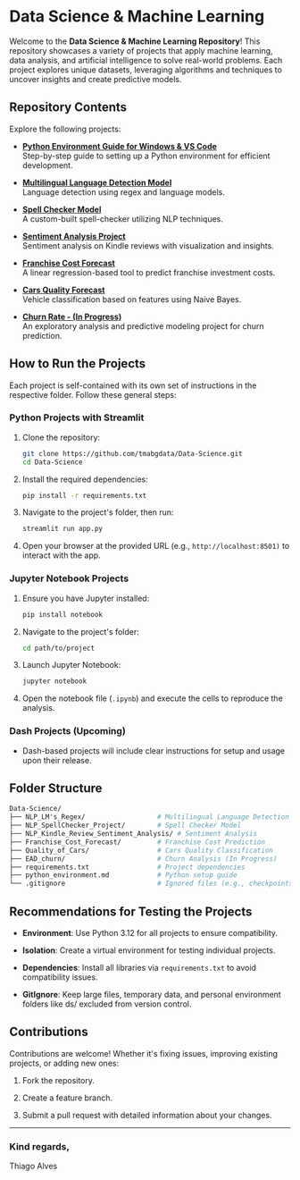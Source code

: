 # Data Science & Machine Learning

Welcome to the **Data Science & Machine Learning Repository**! This repository showcases a variety of projects that apply machine learning, data analysis, and artificial intelligence to solve real-world problems. Each project explores unique datasets, leveraging algorithms and techniques to uncover insights and create predictive models.

## Repository Contents

Explore the following projects:

- **[Python Environment Guide for Windows & VS Code](python_environment.md)**  
  Step-by-step guide to setting up a Python environment for efficient development.

- **[Multilingual Language Detection Model](https://github.com/tmabgdata/Data-Science/tree/main/NLP_LM's_Regex)**  
  Language detection using regex and language models.

- **[Spell Checker Model](https://github.com/tmabgdata/Data-Science/tree/main/NLP_SpellChecker_Project)**  
  A custom-built spell-checker utilizing NLP techniques.

- **[Sentiment Analysis Project](https://github.com/tmabgdata/Data-Science/tree/main/NLP_Kindle_Review_Sentiment_Analysis)**  
  Sentiment analysis on Kindle reviews with visualization and insights.

- **[Franchise Cost Forecast](https://github.com/tmabgdata/Data-Science/tree/main/Franchise_Cost_Forecast)**  
  A linear regression-based tool to predict franchise investment costs.

- **[Cars Quality Forecast](https://github.com/tmabgdata/Data-Science/tree/main/Quality_of_Cars)**  
  Vehicle classification based on features using Naive Bayes.

- **[Churn Rate - (In Progress)](https://github.com/tmabgdata/Data-Science/tree/main/EAD_churn)**  
  An exploratory analysis and predictive modeling project for churn prediction.

## How to Run the Projects

Each project is self-contained with its own set of instructions in the respective folder. Follow these general steps:

### Python Projects with Streamlit

1. Clone the repository:

   ```bash
   git clone https://github.com/tmabgdata/Data-Science.git
   cd Data-Science

2. Install the required dependencies:

    ```bash
    pip install -r requirements.txt
    ```

3. Navigate to the project's folder, then run:

    ```bash
    streamlit run app.py
    ```

4. Open your browser at the provided URL (e.g., `http://localhost:8501)` to interact with the app.

### Jupyter Notebook Projects

1. Ensure you have Jupyter installed:

    ```bash
    pip install notebook
    ```

2. Navigate to the project's folder:

    ```bash
    cd path/to/project
    ```

3. Launch Jupyter Notebook:

    ```bash
    jupyter notebook
    ```

4. Open the notebook file (`.ipynb`) and execute the cells to reproduce the analysis.

### Dash Projects (Upcoming)

- Dash-based projects will include clear instructions for setup and usage upon their release.

## Folder Structure

```graphql
Data-Science/
├── NLP_LM's_Regex/                  # Multilingual Language Detection
├── NLP_SpellChecker_Project/        # Spell Checker Model
├── NLP_Kindle_Review_Sentiment_Analysis/ # Sentiment Analysis
├── Franchise_Cost_Forecast/         # Franchise Cost Prediction
├── Quality_of_Cars/                 # Cars Quality Classification
├── EAD_churn/                       # Churn Analysis (In Progress)
├── requirements.txt                 # Project dependencies
├── python_environment.md            # Python setup guide
└── .gitignore                       # Ignored files (e.g., checkpoints, `ds` environment)

```

## Recommendations for Testing the Projects

- **Environment**: Use Python 3.12 for all projects to ensure compatibility.

- **Isolation**: Create a virtual environment for testing individual projects.

- **Dependencies**: Install all libraries via ``requirements.txt`` to avoid compatibility issues.

- **GitIgnore**: Keep large files, temporary data, and personal environment folders like ds/ excluded from version control.

## Contributions

Contributions are welcome! Whether it's fixing issues, improving existing projects, or adding new ones:

1. Fork the repository.

2. Create a feature branch.

3. Submit a pull request with detailed information about your changes.

---

### Kind regards,

Thiago Alves
